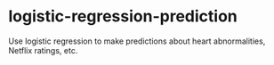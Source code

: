 # logistic-regression-prediction
Use logistic regression to make predictions about heart abnormalities, Netflix ratings, etc.
